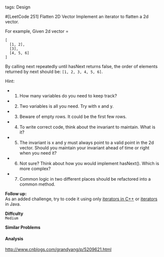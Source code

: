tags: Design

#[LeetCode 251] Flatten 2D Vector
Implement an iterator to flatten a 2d vector.

For example,
Given 2d vector =

    [
      [1, 2],
      [3],
      [4, 5, 6]
    ]

By calling next repeatedly until hasNext returns false, the order of elements returned by next should be:
 `[1, 2, 3, 4, 5, 6]`.

Hint:

 * 1. How many variables do you need to keep track?
 * 2. Two variables is all you need. Try with x and y.
 * 3. Beware of empty rows. It could be the first few rows.
 * 4. To write correct code, think about the invariant to maintain. What is it?
 * 5. The invariant is x and y must always point to a valid point in the 2d vector. Should you maintain your invariant ahead of time or right when you need it?
 * 6. Not sure? Think about how you would implement hasNext(). Which is more complex?
 * 7. Common logic in two different places should be refactored into a common method.

**Follow up:**  
As an added challenge, try to code it using only [iterators in C++][] or [iterators][] in Java.


**Diffculty**  
`Medium`

**Similar Problems**  


#### Analysis

http://www.cnblogs.com/grandyang/p/5209621.html















[iterators in C++]:http://www.cplusplus.com/reference/iterator/iterator/
[iterators]:http://docs.oracle.com/javase/7/docs/api/java/util/Iterator.html



